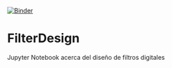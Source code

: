 [![Binder](https://mybinder.org/badge_logo.svg)](https://mybinder.org/v2/gh/<user_name>/<repo_name>/master)

# FilterDesign
Jupyter Notebook acerca del diseño de filtros digitales

